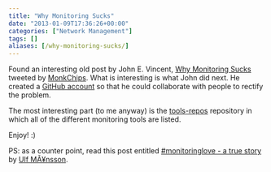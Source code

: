 ```yaml
---
title: "Why Monitoring Sucks"
date: "2013-01-09T17:36:26+00:00"
categories: ["Network Management"]
tags: []
aliases: [/why-monitoring-sucks/]
---
```


Found an interesting old post by John E. Vincent, <a href="http://lusislog.blogspot.co.uk/2011/06/why-monitoring-sucks.html">Why Monitoring Sucks</a> tweeted by <a href="https://twitter.com/monkchips">MonkChips</a>. What is interesting is what John did next. He created a <a href="https://github.com/monitoringsucks">GitHub account</a> so that he could collaborate with people to rectify the problem.

The most interesting part (to me anyway) is the <a href="https://github.com/monitoringsucks/tool-repos">tools-repos</a> repository in which all of the different monitoring tools are listed.

Enjoy! :)

PS: as a counter point, read this post entitled <a href="http://imansson.wordpress.com/2012/10/11/monitoringlove-a-true-story/">#monitoringlove - a true story</a> by <a href="https://twitter.com/ulfmansson">Ulf MÃ¥nsson</a>.
